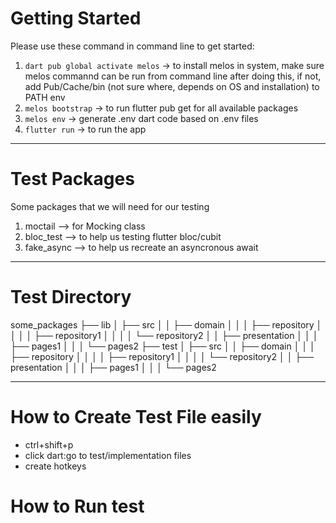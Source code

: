 # Getting Started

Please use these command in command line to get started:

1. `dart pub global activate melos` -> to install melos in system, make sure melos commannd can be run from command line after doing this, if not, add Pub/Cache/bin (not sure where, depends on OS and installation) to PATH env
2. `melos bootstrap` -> to run flutter pub get for all available packages
3. `melos env` -> generate .env dart code based on .env files
4. `flutter run` -> to run the app

---

# Test Packages

Some packages that we will need for our testing

1. moctail --> for Mocking class
2. bloc_test --> to help us testing flutter bloc/cubit
3. fake_async --> to help us recreate an asyncronous await

---

# Test Directory

some_packages
├── lib
│ ├── src
│ │ ├── domain
│ │ │ ├── repository
│ │ │ │ ├── repository1
│ │ │ │ └── repository2
│ │ ├── presentation
│ │ │ ├── pages1
│ │ │ └── pages2
├── test
│ ├── src
│ │ ├── domain
│ │ │ ├── repository
│ │ │ │ ├── repository1
│ │ │ │ └── repository2
│ │ ├── presentation
│ │ │ ├── pages1
│ │ │ └── pages2

---

# How to Create Test File easily

- ctrl+shift+p
- click dart:go to test/implementation files
- create hotkeys

# How to Run test
